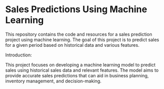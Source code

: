 # Sales Predictions Using Machine Learning

This repository contains the code and resources for a sales prediction project using machine learning. The goal of this project is to predict sales for a given period based on historical data and various features.

Introduction:

This project focuses on developing a machine learning model to predict sales using historical sales data and relevant features. The model aims to provide accurate sales predictions that can aid in business planning, inventory management, and decision-making.

